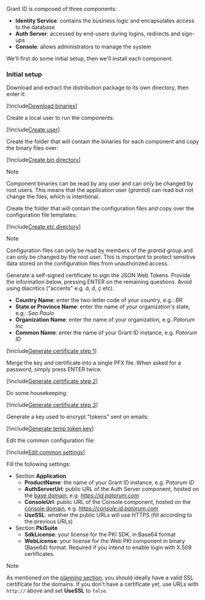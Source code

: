 ﻿Grant ID is composed of three components:

* **Identity Service**: contains the business logic and encapsulates access to the database
* **Auth Server**: accessed by end-users during logins, redirects and sign-ups
* **Console**: allows administrators to manage the system

We'll first do some initial setup, then we'll install each component.

### Initial setup

Download and extract the distribution package to its own directory, then enter it:

[!include[Download binaries](../../../../../../includes/grant-id/linux/download-package.md)]

Create a local user to run the components:

[!include[Create user](../../../../../../includes/grant-id/linux/create-user.md)]

Create the folder that will contain the binaries for each component and copy the binary files over:

[!include[Create bin directory](../../../../../../includes/grant-id/linux/create-bin-dir.md)]

> [!NOTE]
> Component binaries can be read by any user and can only be changed by root users. This means that the application user (*grantid*) can read but not change the files, which is intentional.

Create the folder that will contain the configuration files and copy over the configuration file templates:

[!include[Create etc directory](../../../../../../includes/grant-id/linux/create-etc-dir.md)]

> [!NOTE]
> Configuration files can only be read by members of the *grantid* group and can only be changed by the root user. This is important to protect sensitive data stored on the configuration files from unauthorized access.

Generate a self-signed certificate to sign the JSON Web Tokens. Provide the information below, pressing ENTER on the remaining questions. Avoid using diacritics ("accents" e.g. *á*, *ã*, *ç* etc).

* **Country Name**: enter the two-letter code of your country, e.g.: *BR*
* **State or Province Name**: enter the name of your organization's state, e.g.: *Sao Paulo*
* **Organization Name**: enter the name of your organization, e.g. *Patorum Inc*
* **Common Name**: enter the name of your Grant ID instance, e.g. *Patorum ID*

[!include[Generate certificate step 1](../../../../../../includes/grant-id/linux/gen-cert-step1.md)]

Merge the key and certificate into a single PFX file. When asked for a password, simply press ENTER twice.

[!include[Generate certificate step 2](../../../../../../includes/grant-id/linux/gen-cert-step2.md)]

Do some housekeeping:

[!include[Generate certificate step 3](../../../../../../includes/grant-id/linux/gen-cert-step3.md)]

Generate a key used to encrypt "tokens" sent on emails:

[!include[Generate temp token key](../../../../../../includes/grant-id/linux/gen-temp-token-key.md)]

Edit the common configuration file:

[!include[Edit common settings](../../../../../../includes/grant-id/linux/edit-settings-common.md)]

Fill the following settings:

* Section **Application**
  * **ProductName**: the name of your Grant ID instance, e.g. *Patorum ID*
  * **AuthServerUrl**: public URL of the Auth Server component, hosted on the [base domain](../../index.md#planning), e.g. *https://id.patorum.com*
  * **ConsoleUrl**: public URL of the Console component, hosted on the [console domain](../../index.md#planning), e.g. *https://console.id.patorum.com*
  * **UseSSL**: whether the public URLs will use HTTPS (fill according to the previous URLs)
* Section **PkiSuite**
  * **SdkLicense**: your license for the PKI SDK, in Base64 format
  * **WebLicense**: your license for the Web PKI component in binary (Base64) format. Required if you intend to enable login with X.509 certificates.

> [!NOTE]
> As mentioned on the [planning section](../../index.md#planning), you should ideally have a valid SSL certificate for the domains. If you
> don't have a certificate yet, use URLs with `http://` above and set **UseSSL** to `false`.
